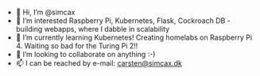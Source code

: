- 👋 Hi, I’m @simcax
- 👀 I’m interested Raspberry Pi, Kubernetes, Flask, Cockroach DB - building webapps, where I dabble in scalability
- 🌱 I’m currently learning Kubernetes! Creating homelabs on Raspberry Pi 4. Waiting so bad for the Turing Pi 2!!
- 💞️ I’m looking to collaborate on anything :-)
- 📫 I can be reached by e-mail: carsten@simcax.dk

<!---
simcax/simcax is a ✨ special ✨ repository because its `README.md` (this file) appears on your GitHub profile.
You can click the Preview link to take a look at your changes.
--->
